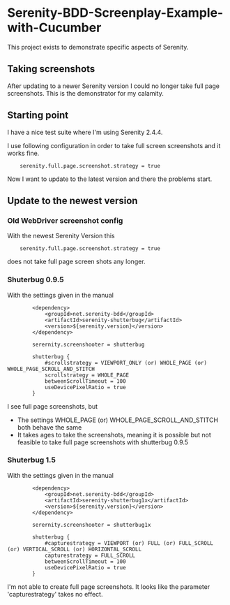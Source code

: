 # Serenity-BDD-Screenplay-Example-with-Cucumber

This project exists to demonstrate specific aspects of Serenity.

## Taking screenshots

After updating to a newer Serenity version I could no longer take full page screenshots.
This is the demonstrator for my calamity.

## Starting point

I have a nice test suite where I'm using Serenity 2.4.4.

I use following configuration in order to take full screen screenshots and it works fine.

```    
    serenity.full.page.screenshot.strategy = true
```

Now I want to update to the latest version and there the problems start.

## Update to the newest version

### Old WebDriver screenshot config

With the newest Serenity Version this

```    
    serenity.full.page.screenshot.strategy = true
```

does not take full page screen shots any longer.

### Shuterbug 0.9.5

With the settings given in the manual
```    
        <dependency>
            <groupId>net.serenity-bdd</groupId>
            <artifactId>serenity-shutterbug</artifactId>
            <version>${serenity.version}</version>
        </dependency>
        
        serernity.screenshooter = shutterbug

        shutterbug {
            #scrollstrategy = VIEWPORT_ONLY (or) WHOLE_PAGE (or) WHOLE_PAGE_SCROLL_AND_STITCH
            scrollstrategy = WHOLE_PAGE
            betweenScrollTimeout = 100
            useDevicePixelRatio = true
        }
```    
I see full page screenshots, but

- The settings WHOLE_PAGE (or) WHOLE_PAGE_SCROLL_AND_STITCH both behave the same
- It takes ages to take the screenshots, meaning it is possible but not feasible to take full page screenshots with shutterbug 0.9.5

### Shuterbug 1.5

With the settings given in the manual
```    
        <dependency>
            <groupId>net.serenity-bdd</groupId>
            <artifactId>serenity-shutterbug1x</artifactId>
            <version>${serenity.version}</version>
        </dependency>
        
        serernity.screenshooter = shutterbug1x

        shutterbug {
            #capturestrategy = VIEWPORT (or) FULL (or) FULL_SCROLL (or) VERTICAL_SCROLL (or) HORIZONTAL_SCROLL
            capturestrategy = FULL_SCROLL
            betweenScrollTimeout = 100
            useDevicePixelRatio = true
        }
```    
I'm not able to create full page screenshots. It looks like the parameter 'capturestrategy' takes no effect. 
